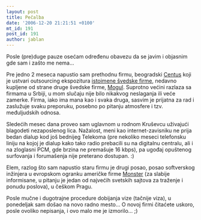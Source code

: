 ```yaml
---
layout: post
title: Pečalba
date: '2006-12-20 21:21:51 +0100'
mt_id: 191
post_id: 191
author: jablan
---
```

Posle (pre)duge pauze osećam određenu obavezu da se javim i objasnim gde sam i zašto me nema...

Pre jedno 2 meseca napustio sam prethodnu firmu, beogradski [Centus](http://www.centus.co.yu) koji je ustvari outsourcing ekspozitura [istoimene švedske firme](http://www.centus.se), nedavno kupljene od strane druge švedske firme, [Mogul](http://www.mogul.com). Suprotno većini razlaza sa firmama u Srbiji, u mom slučaju nije bilo nikakvog neslaganja ili veće zamerke. Firma, iako ima mana kao i svaka druga, sasvim je prijatna za rad i zaslužuje svaku preporuku, posebno po pitanju atmosfere i tzv. međuljudskih odnosa.

Sledećih mesec dana proveo sam uglavnom u rodnom Kruševcu uživajući blagodeti nezaposlenog lica. Nažalost, meni kao internet-zavisniku ne prija bedan dialup kod još bednijeg Telekoma (pre nekoliko meseci telefonsku liniju na kojoj je dialup kako tako radio prebacili su na digitalnu centralu, ali i na zloglasni PCM, gde brzina ne premašuje 16 kbps), pa ugođaj opuštenog surfovanja i forumašenja nije preterano dostupan. :)

Elem, razlog što sam napustio staru firmu je drugi posao, posao softverskog inžinjera u evropskom ogranku američke firme [Monster](http://www.monster.com) (za slabije informisane, u pitanju je jedan od najvećih svetskih sajtova za traženje i ponudu poslova), u češkom Pragu.

Posle mučne i dugotrajne procedure dobijanja vize (tačnije viza), u ponedeljak sam došao na novo radno mesto... O novoj firmi čitaćete uskoro, posle ovoliko nepisanja, i ovo malo me je izmorilo... ;)

